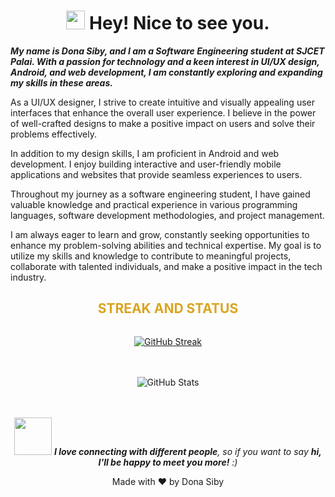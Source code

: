 <h1 align="center">
  <img src="https://emojis.slackmojis.com/emojis/images/1531849430/4246/blob-sunglasses.gif?1531849430" width="30"/> Hey! Nice to see you.
</h1>

<!-- <h1 align="center">
  <img src="https://drive.google.com/uc?export=view&id=1y7PDcvHpz5q3n74NLLLXRJBVMPFBD-zY" alt="Project Logo" width="800">
</h1> -->

<p>
 <em><b>My name is Dona Siby, and I am a Software Engineering student at SJCET Palai. With a passion for technology and a keen interest in UI/UX design, Android, and web development, I am constantly exploring and expanding my skills in these areas.</b></em>

As a UI/UX designer, I strive to create intuitive and visually appealing user interfaces that enhance the overall user experience. I believe in the power of well-crafted designs to make a positive impact on users and solve their problems effectively.

In addition to my design skills, I am proficient in Android and web development. I enjoy building interactive and user-friendly mobile applications and websites that provide seamless experiences to users.

Throughout my journey as a software engineering student, I have gained valuable knowledge and practical experience in various programming languages, software development methodologies, and project management.

I am always eager to learn and grow, constantly seeking opportunities to enhance my problem-solving abilities and technical expertise. My goal is to utilize my skills and knowledge to contribute to meaningful projects, collaborate with talented individuals, and make a positive impact in the tech industry.
</p>

<h2 align="center" style="color: goldenrod;">STREAK AND STATUS</h2>

<div style="display: flex; flex-direction: column; align-items: center;">
  <div style="margin-bottom: 20px;">
    <p align="center">
      <a href="https://streak-stats.demolab.com?user=DonaSiby&theme=highcontrast&hide_border=true&border_radius=20&date_format=j%20M%5B%20Y%5D">
        <img src="https://streak-stats.demolab.com?user=DonaSiby&theme=highcontrast&hide_border=true&border_radius=20&date_format=j%20M%5B%20Y%5D" alt="GitHub Streak">
      </a>
    </p>
  </div>
  <div style="margin-bottom: 20px;">
    <p align="center">
      <img src="https://github-readme-stats.vercel.app/api?username=DonaSiby&show_icons=true&theme=vision-friendly-dark&hide_border=true&border_radius=20" alt="GitHub Stats">
    </p>
  </div>
</div>



<p align="center">
  <img src="https://media.giphy.com/media/LnQjpWaON8nhr21vNW/giphy.gif" width="60"> <em><b>I love connecting with different people</b>, so if you want to say <b>hi, I'll be happy to meet you more!</b> :)</em>
</p>

<!-- Footer -->
<p align="center">
  Made with ❤️ by Dona Siby
</p>

<!---
DonaSiby/DonaSiby is a ✨ special ✨ repository because its `README.md` (this file) appears on your GitHub profile.
You can click the Preview link to take a look at your changes.
--->

